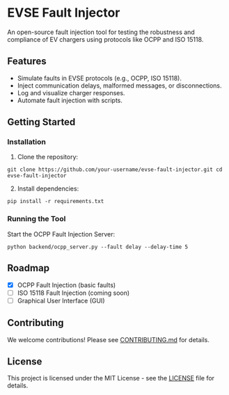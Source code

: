 # EVSE Fault Injector

An open-source fault injection tool for testing the robustness and compliance of EV chargers using protocols like OCPP and ISO 15118.

## Features
- Simulate faults in EVSE protocols (e.g., OCPP, ISO 15118).
- Inject communication delays, malformed messages, or disconnections.
- Log and visualize charger responses.
- Automate fault injection with scripts.

## Getting Started

### Installation
1. Clone the repository:    
```
git clone https://github.com/your-username/evse-fault-injector.git cd evse-fault-injector
```


2. Install dependencies:
```
pip install -r requirements.txt
```

### Running the Tool
Start the OCPP Fault Injection Server:    
```
python backend/ocpp_server.py --fault delay --delay-time 5
```

## Roadmap
- [x] OCPP Fault Injection (basic faults)
- [ ] ISO 15118 Fault Injection (coming soon)
- [ ] Graphical User Interface (GUI)

## Contributing
We welcome contributions! Please see [CONTRIBUTING.md](CONTRIBUTING.md) for details.

## License
This project is licensed under the MIT License - see the [LICENSE](LICENSE) file for details.
